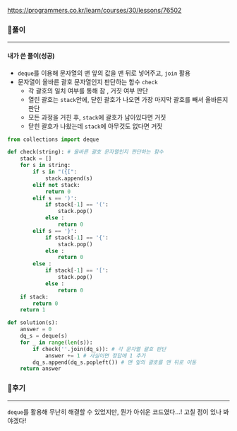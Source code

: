 <https://programmers.co.kr/learn/courses/30/lessons/76502>



### 📌풀이

----

#### 내가 쓴 풀이(성공)

- `deque`를 이용해 문자열의 맨 앞의 값을 맨 뒤로 넣어주고, `join` 활용
- 문자열이 올바른 괄호 문자열인지 판단하는 함수 `check`
  - 각 괄호의 일치 여부를 통해 참 , 거짓 여부 판단
  - 열린 괄호는 `stack`안에, 닫힌 괄호가 나오면 가장 마지막 괄호를 빼서 올바른지 판단
  - 모든 과정을 거친 후, `stack`에 괄호가 남아있다면 거짓
  - 닫힌 괄호가 나왔는데 `stack`에 아무것도 없다면 거짓

```python
from collections import deque

def check(string): # 올바른 괄호 문자열인지 판단하는 함수
    stack = []
    for s in string:
        if s in "({[":
            stack.append(s)
        elif not stack:
            return 0
        elif s == ')':
            if stack[-1] == '(':
                stack.pop()
            else :
                return 0
        elif s == '}':
            if stack[-1] == '{':
                stack.pop()
            else :
                return 0
        else :
            if stack[-1] == '[':
                stack.pop()
            else :
                return 0
    if stack:
        return 0
    return 1

def solution(s):
    answer = 0
    dq_s = deque(s)
    for _ in range(len(s)):
        if check(''.join(dq_s)): # 각 문자열 괄호 판단
            answer += 1 # 사실이면 정답에 1 추가
        dq_s.append(dq_s.popleft()) # 맨 앞의 괄호를 맨 뒤로 이동
    return answer
```





### 📌후기

---

`deque`를 활용해 무난히 해결할 수 있었지만, 뭔가 아쉬운 코드였다...! 고칠 점이 있나 봐야겠다!